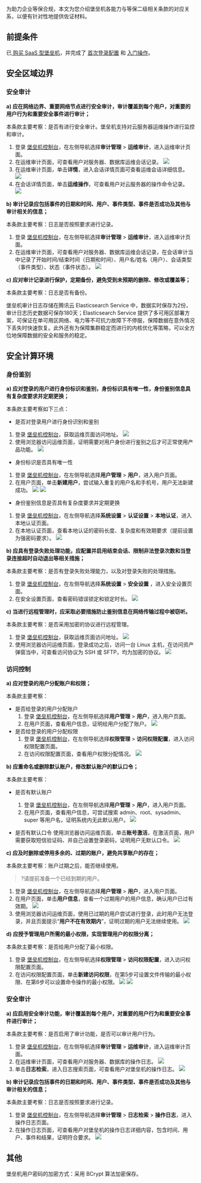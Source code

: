 为助力企业等保合规，本文为您介绍堡垒机各能力与等保二级相关条款的对应关系，以便有针对性地提供佐证材料。

## 前提条件
已[ 购买 SaaS 型堡垒机](https://cloud.tencent.com/document/product/1025/55177)，并完成了 [首次登录配置](https://cloud.tencent.com/document/product/1025/55181) 和 [入门操作](https://cloud.tencent.com/document/product/1025/55182)。

## 安全区域边界
### 安全审计
**a) 应在网络边界、重要网络节点进行安全审计，审计覆盖到每个用户，对重要的用户行为和重要安全事件进行审计；**

本条款主要考察：是否有进行安全审计。堡垒机支持对云服务器运维操作进行监控和审计。

1. 登录 [堡垒机控制台](https://console.cloud.tencent.com/bh)，在左侧导航选择**审计管理** > **运维审计**，进入运维审计页面。
2. 在运维审计页面，可查看用户对服务器、数据库运维会话记录。
![](https://qcloudimg.tencent-cloud.cn/raw/f1a2f77643d59a543cc74ad1b025828e.png)
3. 在运维审计页面，单击**详情**，进入会话详情页面可查看运维会话详细信息。
![](https://qcloudimg.tencent-cloud.cn/raw/e69112e5497b8c4e7aaf45e669810c16.png)
4. 在会话详情页面，单击**运维操作**，可查看用户对云服务器的操作命令记录。
![](https://qcloudimg.tencent-cloud.cn/raw/4ad2e4d2d8754737480d4624300f24ca.png)

**b) 审计记录应包括事件的日期和时间、用户、事件类型、事件是否成功及其他与审计相关的信息；**

本条款主要考察：日志是否按照要求进行记录。

1. 登录 [堡垒机控制台](https://console.cloud.tencent.com/bh)，在左侧导航选择**审计管理** > **运维审计**，进入运维审计页面。
2. 在运维审计页面，可查看用户对服务器、数据库运维会话记录，在会话审计当中记录了开始时间/结束时间（日期和时间）、用户名/姓名（用户）、会话类型（事件类型）、状态（事件状态）。
![](https://qcloudimg.tencent-cloud.cn/raw/3260a60c4e5906447129ddbf927863df.png)

**c) 应对审计记录进行保护，定期备份，避免受到未预期的删除、修改或覆盖等；**

本条款主要考察：日志是否有备份。

堡垒机审计日志存储在腾讯云 Elasticsearch Service 中，数据实时保存为2份，审计日志历史数据可保存180天；Elasticsearch Service  提供了多可用区部署方案，可保证在单可用区网络、电力等不可抗力故障下不停服，保障数据在意外情况下丢失时快速恢复。此外还有为保障集群稳定而进行的内核优化等策略，可以全方位地保障数据的安全和服务的稳定。


## 安全计算环境
### 身份鉴别
**a) 应对登录的用户进行身份标识和鉴别，身份标识具有唯一性，身份鉴别信息具有复杂度要求并定期更换；**

本条款主要考察如下三点：
- 是否对登录用户进行身份识别和鉴别
 1. 登录 [堡垒机控制台](https://console.cloud.tencent.com/bh)，获取运维页面访问地址。
![](https://qcloudimg.tencent-cloud.cn/raw/d7211df7cd2e27d532fc02f23d1c182c.png)
 2. 使用浏览器访问运维页面，证明需要对用户身份进行鉴别之后才可正常使用产品功能。
![](https://qcloudimg.tencent-cloud.cn/raw/da518813bf70b5d7126d01cbe706ae62.png)
- 身份标识是否具有唯一性
 1. 登录 [堡垒机控制台](https://console.cloud.tencent.com/bh)，在左侧导航选择**用户管理** > **用户**，进入用户页面。
 2. 在用户页面，单击**新建用户**，尝试输入重复的用户名和手机号，用户无法新建成功。
![](https://qcloudimg.tencent-cloud.cn/raw/11d822fecac3aee149d34b12ad1aa8b8.png)
![](https://qcloudimg.tencent-cloud.cn/raw/49cb4f73d385e44a406dc337b04572c0.png)
- 身份鉴别信息是否具有复杂度要求并定期更换
 1. 登录 [堡垒机控制台](https://console.cloud.tencent.com/bh)，在左侧导航选择**系统设置** > **认证设置** > **本地认证**，进入本地认证页面。
 2. 在本地认证页面，查看本地认证的密码长度、复杂度和有效期要求（提前设置为强密码要求）。
![](https://qcloudimg.tencent-cloud.cn/raw/c8d17efdc803f888c0ea390156405051.png)

**b) 应具有登录失败处理功能，应配置并启用结束会话、限制非法登录次数和当登录连接超时自动退出等相关措施；**

本条款主要考察：是否有登录失败处理能力，以及对登录失败的处理措施。

1. 登录 [堡垒机控制台](https://console.cloud.tencent.com/bh)，在左侧导航选择**系统设置** > **安全设置** ，进入安全设置页面。
2. 在安全设置页面，查看密码错误锁定和锁定时长。
![](https://qcloudimg.tencent-cloud.cn/raw/253763e69b716005590da4347cb01050.png)

**c) 当进行远程管理时，应采取必要措施防止鉴别信息在网络传输过程中被窃听。**

本条款主要考察：是否采用加密的协议进行远程管理。

 1. 登录 [堡垒机控制台](https://console.cloud.tencent.com/bh)，获取运维页面访问地址。
![](https://qcloudimg.tencent-cloud.cn/raw/d7211df7cd2e27d532fc02f23d1c182c.png)
 2. 使用浏览器访问运维页面，登录成功之后，访问一台 Linux 主机，在访问资产弹窗当中，可查看访问协议为 SSH 或 SFTP，均为加密的协议。
 ![](https://qcloudimg.tencent-cloud.cn/raw/54514b6880bffb7eae5dc83b2e31a518.png)
 
###  访问控制
**a) 应对登录的用户分配账户和权限；**

本条款主要考察：

- 是否给登录的用户分配账户
  1. 登录 [堡垒机控制台](https://console.cloud.tencent.com/bh)，在左侧导航选择**用户管理** > **用户**，进入用户页面。
  2. 在用户页面，查看用户信息，证明给用户分配了账户。
  ![](https://qcloudimg.tencent-cloud.cn/raw/4eaa5dab10204686bcb10857fa102ab3.png)
- 是否给登录的用户分配权限
  1. 登录 [堡垒机控制台](https://console.cloud.tencent.com/bh)，在左侧导航选择**权限管理** > **访问权限配置**，进入访问权限配置页面。
  2. 在访问权限配置页面，查看用户权限分配情况。
  ![](https://qcloudimg.tencent-cloud.cn/raw/76b82dcbb291693c99a551b590b86bba.png)
	
**b) 应重命名或删除默认账户，修改默认账户的默认口令；**

本条款主要考察：

- 是否有默认账户
  1. 登录 [堡垒机控制台](https://console.cloud.tencent.com/bh)，在左侧导航选择**用户管理** > **用户**，进入用户页面。
  2. 在用户页面，查看用户信息，可尝试搜索 admin、root、sysadmin、super 等用户名，证明系统内无此默认用户。
    ![](https://qcloudimg.tencent-cloud.cn/raw/4eaa5dab10204686bcb10857fa102ab3.png)

- 是否有默认口令
使用浏览器访问运维页面，单击**账号激活**，在激活页面，用户需要获取短信验证码、并自己设置登录密码，证明用户无默认口令。
![](https://qcloudimg.tencent-cloud.cn/raw/81177fa545a7786d5ded1a1dcd97aaf1.png)

**c) 应及时删除或停用多余的、过期的账户，避免共享账户的存在；**

本条款主要考察：账户过期之后，能否继续使用。

>?请提前准备一个已经到期的用户。
>

1. 登录 [堡垒机控制台](https://console.cloud.tencent.com/bh)，在左侧导航选择**用户管理** > **用户**，进入用户页面。
2. 在用户页面，单击**用户信息**，查看一个过期用户的用户信息，确认用户已过有效期。
![](https://qcloudimg.tencent-cloud.cn/raw/175fc1cb80dc761fc6d4d31910c12ae2.png)  
3. 使用浏览器访问运维页面，使用已过期的用户尝试进行登录，此时用户无法登录，并且页面提示“**用户不在有效期内**”，证明过期的用户无法继续使用。
 ![](https://qcloudimg.tencent-cloud.cn/raw/16f85401d9eab869c212d9b324bcb5e2.png)
 
**d) 应授予管理用户所需的最小权限，实现管理用户的权限分离；**
 
 本条款主要考察：是否给用户分配了最小权限。
  1. 登录 [堡垒机控制台](https://console.cloud.tencent.com/bh)，在左侧导航选择**权限管理** > **访问权限配置**，进入访问权限配置页面。
  2. 在访问权限配置页面，单击**新建访问权限**，在第5步可设置文件传输的最小权限、在第6步可以设置命令操作的最小权限。
  ![](https://qcloudimg.tencent-cloud.cn/raw/eb392d0174d78d5fea727cb6b8da8d79.png)
	![](https://qcloudimg.tencent-cloud.cn/raw/1b6f45649501853277b6900b39f07be8.png)
	
	
### 	安全审计
**a) 应启用安全审计功能，审计覆盖到每个用户，对重要的用户行为和重要安全事件进行审计；**

本条款主要考察：是否启用了审计功能，是否可以审计用户行为。

1. 登录 [堡垒机控制台](https://console.cloud.tencent.com/bh)，在左侧导航选择**审计管理** > **运维审计**，进入运维审计页面。
2. 在运维审计页面，可查看用户对服务器、数据库的操作日志。
![](https://qcloudimg.tencent-cloud.cn/raw/f1a2f77643d59a543cc74ad1b025828e.png)
3. 单击**日志检索**，进入日志搜索页面，可查看用户对堡垒机的操作日志。
![](https://qcloudimg.tencent-cloud.cn/raw/cb3b4679df6a97229037e8168f49a52e.png)

**b) 审计记录应包括事件的日期和时间、用户、事件类型、事件是否成功及其他与审计相关的信息；**

本条款主要考察：日志是否按照要求进行记录。

1. 登录 [堡垒机控制台](https://console.cloud.tencent.com/bh)，在左侧导航选择**审计管理** > **日志检索** > **操作日志**，进入操作日志页面。
2. 在操作日志页面，可查看用户对堡垒机的操作日志详细内容，包含时间、用户、事件和结果，证明符合要求。
![](https://qcloudimg.tencent-cloud.cn/raw/90fba48ae61875dc100ae1ab121d0a44.png)

## 其他
堡垒机用户密码的加密方式：采用 BCrypt 算法加密保存。
